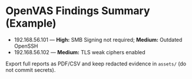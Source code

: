 # OpenVAS Findings Summary (Example)

- 192.168.56.101 — **High:** SMB Signing not required; **Medium:** Outdated OpenSSH
- 192.168.56.102 — **Medium:** TLS weak ciphers enabled

Export full reports as PDF/CSV and keep redacted evidence in `assets/` (do not commit secrets).
